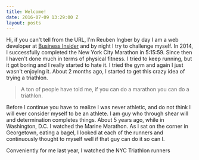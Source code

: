 ```yaml
---
title: Welcome!
date: 2016-07-09 13:29:00 Z
layout: posts
---
```


Hi, if you can't tell from the URL, I'm Reuben Ingber by day I am a web developer at [Business Insider](http://businessinsider.com) and by night I try to challenge myself. In 2014, I successfully completed the New York City Marathon in 5:15:59. Since then I haven't done much in terms of physical fitness. I tried to keep running, but it got boring and I really started to hate it. I tried the gym and again I just wasn't enjoying it. About 2 months ago, I started to get this crazy idea of trying a triathlon. 

> A ton of people have told me, if you can do a marathon you can do a triathlon. 

Before I continue you have to realize I was never athletic, and do not think I will ever consider myself to be an athlete. I am guy who through shear will and determination completes things. About 5 years ago, while in Washington, D.C. I watched the Marine Marathon. As I sat on the corner in Georgetown, eating a bagel, I looked at each of the runners and continuously thought to myself well if that guy can do it so can I. 

Conveniently for me last year, I watched the NYC Triathlon runners 